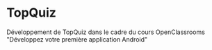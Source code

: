 # TopQuiz

Développement de TopQuiz dans le cadre du cours OpenClassrooms "Développez votre première application Android"

